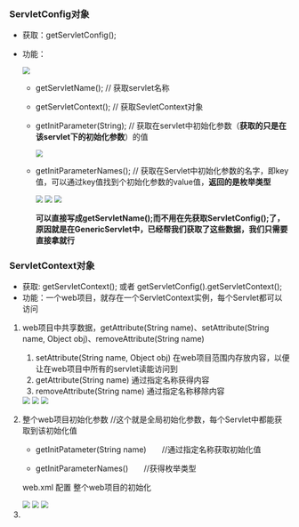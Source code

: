 ### ServletConfig对象

- 获取：getServletConfig();

- 功能：

    <img src="C:\Users\HUANGYUE\Documents\GitHub\JavaWeb\Servlet\picture\05.png" style="zoom:80%;" />

    - getServletName();	// 获取servlet名称

    - getServletContext();    // 获取SevletContext对象

    - getInitParameter(String);    // 获取在servlet中初始化参数（**获取的只是在该servlet下的初始化参数**）的值 

        <img src="C:\Users\HUANGYUE\Documents\GitHub\JavaWeb\Servlet\picture\06.png" style="zoom:80%;" />

    - getInitParameterNames();    // 获取在Servlet中初始化参数的名字，即key值，可以通过key值找到个初始化参数的value值，**返回的是枚举类型**

        <img src="C:\Users\HUANGYUE\Documents\GitHub\JavaWeb\Servlet\picture\07.png" style="zoom:80%;" />

        <img src="C:\Users\HUANGYUE\Documents\GitHub\JavaWeb\Servlet\picture\08.png" style="zoom:80%;" />

        <img src="C:\Users\HUANGYUE\Documents\GitHub\JavaWeb\Servlet\picture\09.png" style="zoom:80%;" />

        **可以直接写成getServletName();而不用在先获取ServletConfig();了，原因就是在GenericServlet中，已经帮我们获取了这些数据，我们只需要直接拿就行**

### ServletContext对象

- 获取: getServletContext();  或者 getServletConfig().getServletContext();
- 功能：一个web项目，就存在一个ServletContext实例，每个Servlet都可以访问

1. web项目中共享数据，getAttribute(String name)、setAttribute(String name, Object obj)、removeAttribute(String name)

    1. setAttribute(String name, Object obj) 在web项目范围内存放内容，以便让在web项目中所有的servlet读能访问到
    2. getAttribute(String name) 通过指定名称获得内容
    3. removeAttribute(String name) 通过指定名称移除内容 　

    <img src="C:\Users\HUANGYUE\Documents\GitHub\JavaWeb\Servlet\picture\10.png" style="zoom:80%;" />

    <img src="C:\Users\HUANGYUE\Documents\GitHub\JavaWeb\Servlet\picture\11.png" style="zoom:80%;" />

    <img src="C:\Users\HUANGYUE\Documents\GitHub\JavaWeb\Servlet\picture\12.png" style="zoom:80%;" />

2. 整个web项目初始化参数 //这个就是全局初始化参数，每个Servlet中都能获取到该初始化值

    - getInitPatameter(String name)　　//通过指定名称获取初始化值

    - getInitParameterNames()　　//获得枚举类型

    web.xml 配置 整个web项目的初始化

    <img src="C:\Users\HUANGYUE\Documents\GitHub\JavaWeb\Servlet\picture\13.png" style="zoom:80%;" />

    <img src="C:\Users\HUANGYUE\Documents\GitHub\JavaWeb\Servlet\picture\14.png" style="zoom:80%;" />

    <img src="C:\Users\HUANGYUE\Documents\GitHub\JavaWeb\Servlet\picture\15.png" style="zoom:80%;" />

3. 